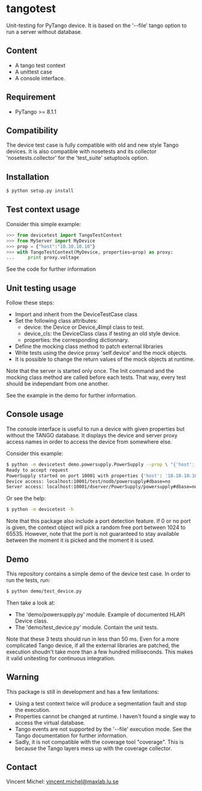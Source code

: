 tangotest
=========

Unit-testing for PyTango device.
It is based on the '--file' tango option to run a server without database.


Content
-------
- A tango test context
- A unittest case
- A console interface.


Requirement
-----------

- PyTango >= 8.1.1


Compatibility
-------------

The device test case is fully compatible with old and new style Tango devices.
It is also compatible with nosetests and its collector 'nosetests.collector'
for the 'test_suite' setuptools option.


Installation
------------

```bash
$ python setup.py install
```

Test context usage
------------------

Consider this simple example:

```python
>>> from devicetest import TangoTestContext
>>> from MyServer import MyDevice
>>> prop = {"host":"10.10.10.10"}
>>> with TangoTestContext(MyDevice, properties=prop) as proxy:
...     print proxy.voltage
```

See the code for further information


Unit testing usage
------------------

Follow these steps:

- Import and inherit from the DeviceTestCase class
- Set the following class attributes:
   - device: the Device or Device_4Impl class to test.
   - device_cls: the DeviceClass class if testing an old style device.
   - properties: the corresponding dictionnary.
- Define the mocking class method to patch external libraries
- Write tests using the device proxy 'self.device' and the mock objects.
- It is possible to change the return values of the mock objects at runtime.

Note that the server is started only once. The Init command and the mocking
class method are called before each tests. That way, every test should be
independant from one another.

See the example in the demo for further information.


Console usage
-------------

The console interface is useful to run a device with given properties but
without the TANGO database. It displays the device and server proxy access
names in order to access the device from somewhere else.

Consider this example:

```bash
$ python -m devicetest demo.powersupply.PowerSupply --prop \ "{'host':'10.10.10.10'}" --port 10001 --debug 3
Ready to accept request
PowerSupply started on port 10001 with properties {'host': '10.10.10.10'}.
Device access: localhost:10001/test/nodb/powersupply#dbase=no
Server access: localhost:10001/dserver/PowerSupply/powersupply#dbase=no
```
Or see the help:

```bash
$ python -m devicetest -h
```

Note that this package also include a port detection feature.
If 0 or no port is given, the context object will pick a random free port
between 1024 to 65535. However, note that the port is not guaranteed to stay
available between the moment it is picked and the moment it is used.

Demo
----

This repository contains a simple demo of the device test case.
In order to run the tests, run:

```bash
$ python demo/test_device.py
```

Then take a look at:

- The 'demo/powersupply.py' module. Example of documented HLAPI Device class.
- The 'demo/test_device.py' module. Contain the unit tests.

Note that these 3 tests should run in less than 50 ms.
Even for a more complicated Tango device, if all the external libraries are
patched, the execution shoudn't take more than a few hundred milliseconds.
This makes it valid unitesting for continuous integration.


Warning
-------

This package is still in development and has a few limitations:

- Using a test context twice will produce a segmentation fault
  and stop the execution.
- Properties cannot be changed at runtime.
  I haven't found a single way to access the virtual database.
- Tango events are not supported by the '--file' execution mode.
  See the Tango documentation for further information.
- Sadly, it is not compatible with the coverage tool "coverage".
  This is because the Tango layers mess up with the coverage collector.


Contact
-------

Vincent Michel: vincent.michel@maxlab.lu.se
